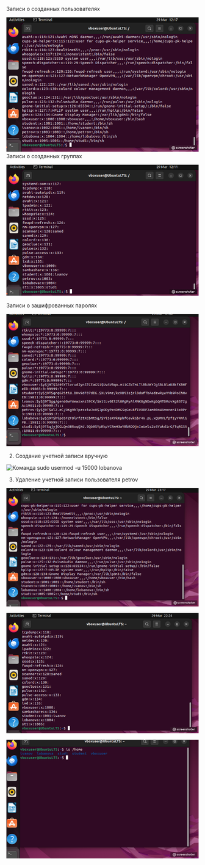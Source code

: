 Записи о созданных пользователях

![sudo cat /etc/passwd](img-2024-03-29-12-17-30.png) 
Записи о созданных группах

![sudo cat /etc/group](img-2024-03-29-12-11-40.png)

Записи о зашифрованных паролях

![sudo cat /etc/shadow](img-2024-03-29-12-40-35.png)

2. Создание учетной записи вручную

![Команда sudo usermod -u 15000 lobanova](img-2024-04-01-21-11-24.png)

3. Удаление учетной записи пользователя petrov

![sudo cat /etc/passwd](img-2024-03-29-23-19-33.png)

![sudo cat /etc/group](img-2024-03-29-22-25-04.png)

![ls /home](img-2024-03-29-22-48-45.png)
